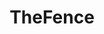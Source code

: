 ---
title: TheFence
crosslinks:
- Music
- vinyl
- rush
- livven
- thedearhunter
- space
- tattoos
- keming
- discgolf
- explainlikeimfive
- gatekeeping
- TheDearHunter
- VinylCollectors
---